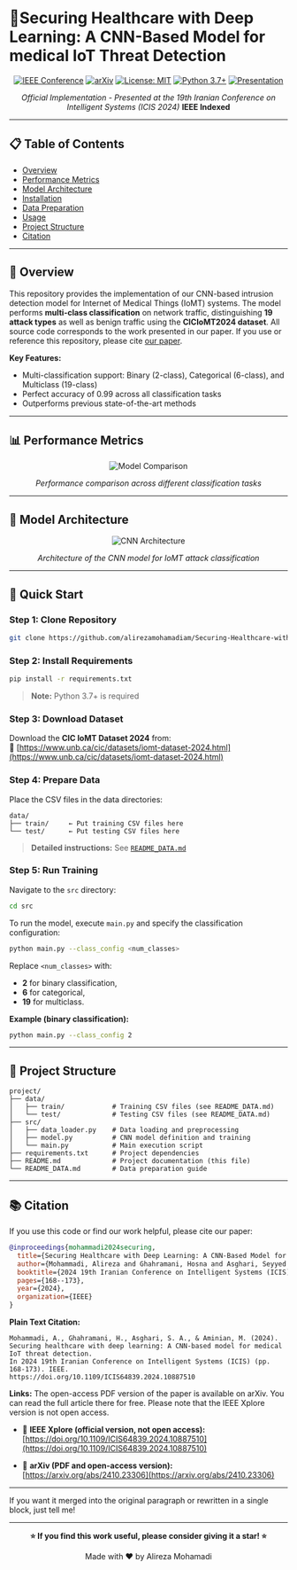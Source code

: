 # 🏥Securing Healthcare with Deep Learning: A CNN-Based Model for medical IoT Threat Detection

<div align="center">

[![IEEE Conference](https://img.shields.io/badge/IEEE-ICIS%202024-blue.svg)](https://doi.org/10.1109/ICIS64839.2024.10887510)
[![arXiv](https://img.shields.io/badge/arXiv-2410.23306-b31b1b.svg)](https://arxiv.org/abs/2410.23306)
[![License: MIT](https://img.shields.io/badge/License-MIT-yellow.svg)](LICENSE)
[![Python 3.7+](https://img.shields.io/badge/python-3.7+-blue.svg)](https://www.python.org/downloads/)
[![Presentation](https://img.shields.io/badge/YouTube-Presentation-red.svg)](https://youtu.be/hPV5H9kTbYM?si=fWtb_eaIiLQ3uGEy)

*Official Implementation - Presented at the 19th Iranian Conference on Intelligent Systems (ICIS 2024)* **IEEE Indexed**
</div>

---

## 📋 Table of Contents

- [Overview](#-overview)
- [Performance Metrics](#-performance-metrics)
- [Model Architecture](#-model-architecture)
- [Installation](#-installation)
- [Data Preparation](#-data-preparation)
- [Usage](#-usage)
- [Project Structure](#-project-structure)
- [Citation](#-citation)
---

## 🔬 Overview
This repository provides the implementation of our CNN-based intrusion detection model for Internet of Medical Things (IoMT) systems. The model performs **multi-class classification** on network traffic, distinguishing **19 attack types** as well as benign traffic using the **CICIoMT2024 dataset**. All source code corresponds to the work presented in our paper. If you use or reference this repository, please cite [our paper](#-citation).

**Key Features:**
- Multi-classification support: Binary (2-class), Categorical (6-class), and Multiclass (19-class)
- Perfect accuracy of 0.99 across all classification tasks
- Outperforms previous state-of-the-art methods
---

## 📊 Performance Metrics

<div align="center">

![Model Comparison](https://github.com/user-attachments/assets/7dc2bd46-c2ea-49cb-b94f-7ee42b268d56)

*Performance comparison across different classification tasks*

</div>

---

## 🧠 Model Architecture

<div align="center">

![CNN Architecture](https://github.com/user-attachments/assets/e76e8cb4-a185-4726-abcb-b50482786088)

*Architecture of the CNN model for IoMT attack classification*

</div>

---

## 🚀 Quick Start

### Step 1: Clone Repository
```bash
git clone https://github.com/alirezamohamadiam/Securing-Healthcare-with-Deep-Learning-A-CNN-Based-Model-for-medical-IoT-Threat-Detection.git
```

### Step 2: Install Requirements
```bash
pip install -r requirements.txt
```
> **Note:** Python 3.7+ is required

### Step 3: Download Dataset
Download the **CIC IoMT Dataset 2024** from:  
🔗 [https://www.unb.ca/cic/datasets/iomt-dataset-2024.html](https://www.unb.ca/cic/datasets/iomt-dataset-2024.html)

### Step 4: Prepare Data
Place the CSV files in the data directories:
```
data/
├── train/     ← Put training CSV files here
└── test/      ← Put testing CSV files here
```
> **Detailed instructions:** See [`README_DATA.md`](https://github.com/alirezamohamadiam/Securing-Healthcare-with-Deep-Learning-A-CNN-Based-Model-for-medical-IoT-Threat-Detection/blob/main/README_DATA.md)

### Step 5: Run Training
Navigate to the `src` directory:
```bash
cd src
```
To run the model, execute `main.py` and specify the classification configuration:
```bash
python main.py --class_config <num_classes>
```

Replace `<num_classes>` with:
- **2** for binary classification,
- **6** for categorical,
- **19** for multiclass.

**Example (binary classification):**
```bash
python main.py --class_config 2
```
---

## 📂 Project Structure

```
project/
├── data/
│   ├── train/            # Training CSV files (see README_DATA.md)
│   └── test/             # Testing CSV files (see README_DATA.md)
├── src/
│   ├── data_loader.py    # Data loading and preprocessing
│   ├── model.py          # CNN model definition and training
│   └── main.py           # Main execution script
├── requirements.txt      # Project dependencies
├── README.md             # Project documentation (this file)
└── README_DATA.md        # Data preparation guide
```
---

## 📚 Citation

If you use this code or find our work helpful, please cite our paper:
```bibtex
@inproceedings{mohammadi2024securing,
  title={Securing Healthcare with Deep Learning: A CNN-Based Model for medical IoT Threat Detection},
  author={Mohammadi, Alireza and Ghahramani, Hosna and Asghari, Seyyed Amir and Aminian, Mehdi},
  booktitle={2024 19th Iranian Conference on Intelligent Systems (ICIS)},
  pages={168--173},
  year={2024},
  organization={IEEE}
}
```
**Plain Text Citation:**
```
Mohammadi, A., Ghahramani, H., Asghari, S. A., & Aminian, M. (2024). 
Securing healthcare with deep learning: A CNN-based model for medical IoT threat detection. 
In 2024 19th Iranian Conference on Intelligent Systems (ICIS) (pp. 168-173). IEEE. 
https://doi.org/10.1109/ICIS64839.2024.10887510
```

**Links:**
The open-access PDF version of the paper is available on arXiv. You can read the full article there for free. Please note that the IEEE Xplore version is not open access.

* 📄 **IEEE Xplore (official version, not open access):**
  [https://doi.org/10.1109/ICIS64839.2024.10887510](https://doi.org/10.1109/ICIS64839.2024.10887510)

* 📄 **arXiv (PDF and open-access version):**
  [https://arxiv.org/abs/2410.23306](https://arxiv.org/abs/2410.23306)
---

If you want it merged into the original paragraph or rewritten in a single block, just tell me!

---

<div align="center">

**⭐ If you find this work useful, please consider giving it a star! ⭐**

Made with ❤️ by Alireza Mohamadi

</div>



















